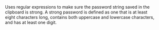 Uses regular expressions to make sure the password string saved in the clipboard is strong. A strong password is defined as one that is at least eight characters long, contains both uppercase and lowercase characters, and has at least one digit.